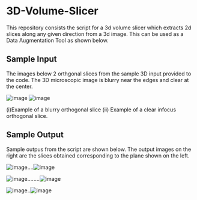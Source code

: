# 3D-Volume-Slicer
This repository consists the script for a 3d volume slicer which extracts 2d slices along any given direction from a 3d image. 
This can be used as a Data Augmentation Tool as shown below.

## Sample Input

The images below 2 orthgonal slices from the sample 3D input provided to the code. The 3D microscopic image is blurry near the edges and clear at the center. 

![image](https://user-images.githubusercontent.com/48079888/68870284-a59d5980-06c8-11ea-8724-b3f651dfb732.png)  ![image](https://user-images.githubusercontent.com/48079888/68870317-b0f08500-06c8-11ea-952f-08008ce3dbf5.png)
 
(i)Example of a blurry orthogonal slice (ii) Example of a clear infocus orthogonal slice.

## Sample Output

Sample outpus from the script are shown below. The output images on the right are the slices obtained corresponding to the plane shown on the left.


![image](https://user-images.githubusercontent.com/48079888/68870925-aa164200-06c9-11ea-8c5c-a8c46e242b52.png)....![image](https://user-images.githubusercontent.com/48079888/68870940-ae425f80-06c9-11ea-86fc-77b667f2e036.png)

![image](https://user-images.githubusercontent.com/48079888/68870946-b3071380-06c9-11ea-8d72-9c803349a643.png)........![image](https://user-images.githubusercontent.com/48079888/68870955-b6020400-06c9-11ea-9643-9ba6fb5139ba.png)

![image](https://user-images.githubusercontent.com/48079888/68870966-b8fcf480-06c9-11ea-8b2d-da886e7113e5.png)..![image](https://user-images.githubusercontent.com/48079888/68870979-bd291200-06c9-11ea-9a17-2491b2942a06.png)



  

